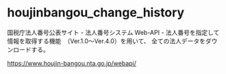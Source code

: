 # houjinbangou_change_history
国税庁法人番号公表サイト - 法人番号システム Web-API - 法人番号を指定して情報を取得する機能　（Ver.1.0～Ver.4.0）を用いて、
全ての法人データをダウンロードする。

https://www.houjin-bangou.nta.go.jp/webapi/
